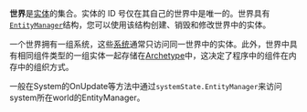 **世界**是[实体](https://docs.unity3d.com/Packages/com.unity.entities@1.0/manual/concepts-entities.html)的集合。实体的 ID 号仅在其自己的世界中是唯一的。世界具有[`EntityManager`](https://docs.unity3d.com/Packages/com.unity.entities@1.0/api/Unity.Entities.EntityManager.html)结构，您可以使用该结构创建、销毁和修改世界中的实体。

一个世界拥有一组系统，这些[系统](https://docs.unity3d.com/Packages/com.unity.entities@1.0/manual/concepts-systems.html)通常只访问同一世界中的实体。此外，世界中具有相同组件类型的一组实体一起存储在[Archetype](https://docs.unity3d.com/Packages/com.unity.entities@1.0/manual/concepts-archetypes.html)中，这决定了程序中的组件在内存中的组织方式。

一般在System的OnUpdate等方法中通过`systemState.EntityManager`来访问system所在world的EntityManager。